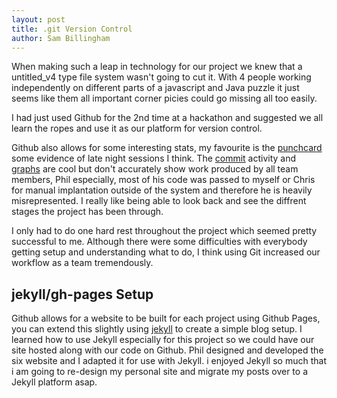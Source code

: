 ```yaml
---
layout: post
title: .git Version Control
author: Sam Billingham
---
```


When making such a leap in technology for our project we knew that a untitled_v4 type file system wasn't going to cut it. With 4 people working independently on different parts of a javascript and Java puzzle it just seems like them all important corner picies could go missing all too easily.

I had just used Github for the 2nd time at a hackathon and suggested we all learn the ropes and use it as our platform for version control.

Github also allows for some interesting stats, my favourite is the [punchcard](https://github.com/Sambillingham/six/graphs/punch-card) some evidence of late night sessions I think. The [commit](https://github.com/Sambillingham/six/commits/master) activity and [graphs](https://github.com/Sambillingham/six/graphs/commit-activity) are cool but don't accurately show work produced by all team members, Phil especially, most of his code was passed to myself or Chris for manual implantation outside of the system and therefore he is heavily misrepresented. I really like being able to look back and see the diffrent stages the project has been through.

I only had to do one hard rest throughout the project which seemed pretty successful to me. Although there were some difficulties with everybody getting setup and understanding what to do, I think using Git increased our workflow as a team tremendously. 

## jekyll/gh-pages Setup

Github allows for a website to be built for each project using Github Pages, you can extend this slightly using [jekyll](http://jekyllrb.com/) to create a simple blog setup. I learned how to use Jekyll especially for this project so we could have our site hosted along with our code on Github. Phil designed and  developed the six website and I adapted it for use with Jekyll. i enjoyed Jekyll so much that i am going to re-design my personal site and migrate my posts over to a Jekyll platform asap.